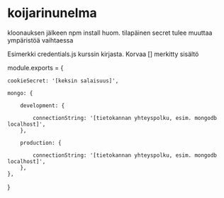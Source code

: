 # koijarinunelma

kloonauksen jälkeen npm install
huom. 
tilapäinen secret tulee muuttaa ympäristöä vaihtaessa 

Esimerkki credentials.js kurssin kirjasta. Korvaa [] merkitty sisältö

module.exports = {

	cookieSecret: '[keksin salaisuus]',

	mongo: {

		development: {

			connectionString: '[tietokannan yhteyspolku, esim. mongodb localhost]',
		},

		production: {

			connectionString: '[tietokannan yhteyspolku, esim. mongodb localhost]',
		},
	},
}
